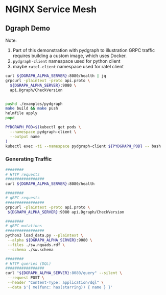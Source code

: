 # NGINX Service Mesh





## Dgraph Demo

Note:

1. Part of this demonstration with pydgraph to illustration GRPC traffic requires building a custom image, which uses Docker.
2. `pydgraph-client` namespace used for python client
3. maybe `ratel-client` namespace used for ratel client


```bash
curl ${DGRAPH_ALPHA_SERVER}:8080/health | jq
grpcurl -plaintext -proto api.proto \
  ${DGRAPH_ALPHA_SERVER}:9080 \
  api.Dgraph/CheckVersion


pushd ./examples/pydgraph
make build && make push
helmfile apply
popd

PYDGRAPH_POD=$(kubectl get pods \
  --namespace pydgraph-client \
  --output name
)
kubectl exec -ti --namespace pydgraph-client ${PYDGRAPH_POD} -- bash
```


### Generating Traffic

```bash
########
# HTTP requests
#################
curl ${DGRAPH_ALPHA_SERVER}:8080/health

########
# gRPC requests
#################
grpcurl -plaintext -proto api.proto \
 ${DGRAPH_ALPHA_SERVER}:9080 api.Dgraph/CheckVersion

########
# gRPC mutations
#################
python3 load_data.py --plaintext \
 --alpha ${DGRAPH_ALPHA_SERVER}:9080 \
 --files ./sw.nquads.rdf \
 --schema ./sw.schema

########
# HTTP queries (DQL)
#################
curl "${DGRAPH_ALPHA_SERVER}:8080/query" --silent \
 --request POST \
 --header "Content-Type: application/dql" \
 --data $'{ me(func: has(starring)) { name } }'
```
